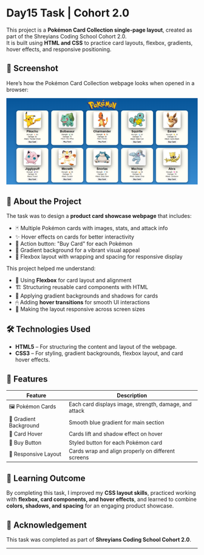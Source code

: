 # Day15 Task | Cohort 2.0

This project is a **Pokémon Card Collection single-page layout**, created as part of the Shreyians Coding School Cohort 2.0.  
It is built using **HTML and CSS** to practice card layouts, flexbox, gradients, hover effects, and responsive positioning.

## 📸 Screenshot

Here’s how the Pokémon Card Collection webpage looks when opened in a browser:

![Pokémon Cards Screenshot](./images/pokemon.png)  

## 📌 About the Project
The task was to design a **product card showcase webpage** that includes:

- 🃏 Multiple Pokémon cards with images, stats, and attack info  
- ✨ Hover effects on cards for better interactivity  
- 🔘 Action button: "Buy Card" for each Pokémon  
- 🎨 Gradient background for a vibrant visual appeal  
- 🧭 Flexbox layout with wrapping and spacing for responsive display  

This project helped me understand:

- 📐 Using **Flexbox** for card layout and alignment  
- 🏗 Structuring reusable card components with HTML  
- 🎨 Applying gradient backgrounds and shadows for cards  
- 🖱 Adding **hover transitions** for smooth UI interactions  
- 📏 Making the layout responsive across screen sizes  

## 🛠️ Technologies Used

- **HTML5** – For structuring the content and layout of the webpage.  
- **CSS3** – For styling, gradient backgrounds, flexbox layout, and card hover effects.

## 🚀 Features

| Feature | Description |
|---------|-------------|
| 🖼 Pokémon Cards | Each card displays image, strength, damage, and attack |
| 🌈 Gradient Background | Smooth blue gradient for main section |
| 🎨 Card Hover | Cards lift and shadow effect on hover |
| 🔘 Buy Button | Styled button for each Pokémon card |
| 📱 Responsive Layout | Cards wrap and align properly on different screens |

## 📖 Learning Outcome
By completing this task, I improved my **CSS layout skills**, practiced working with **flexbox, card components, and hover effects**, and learned to combine **colors, shadows, and spacing** for an engaging product showcase.

## 🙌 Acknowledgement
This task was completed as part of **Shreyians Coding School Cohort 2.0**.

---
